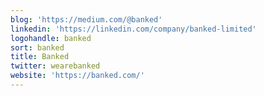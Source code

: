 ```yaml
---
blog: 'https://medium.com/@banked'
linkedin: 'https://linkedin.com/company/banked-limited'
logohandle: banked
sort: banked
title: Banked
twitter: wearebanked
website: 'https://banked.com/'
---
```

